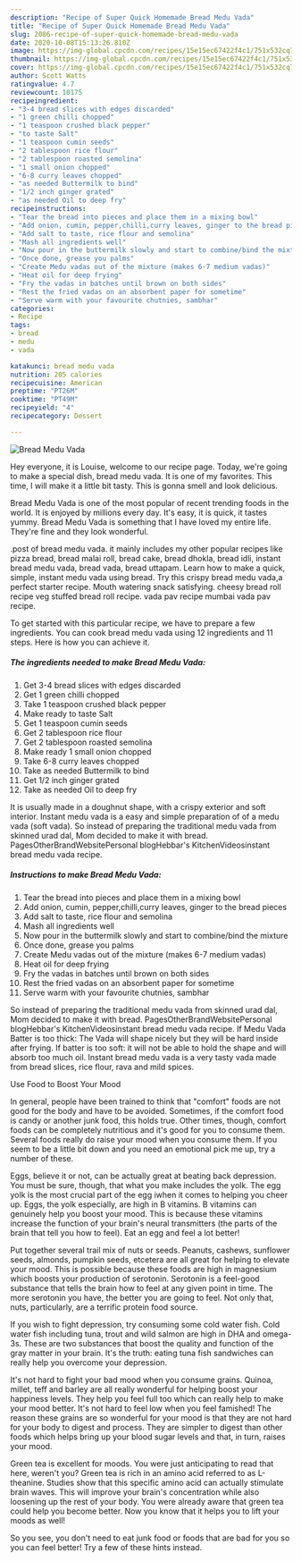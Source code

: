 ```yaml
---
description: "Recipe of Super Quick Homemade Bread Medu Vada"
title: "Recipe of Super Quick Homemade Bread Medu Vada"
slug: 2086-recipe-of-super-quick-homemade-bread-medu-vada
date: 2020-10-08T15:13:26.810Z
image: https://img-global.cpcdn.com/recipes/15e15ec67422f4c1/751x532cq70/bread-medu-vada-recipe-main-photo.jpg
thumbnail: https://img-global.cpcdn.com/recipes/15e15ec67422f4c1/751x532cq70/bread-medu-vada-recipe-main-photo.jpg
cover: https://img-global.cpcdn.com/recipes/15e15ec67422f4c1/751x532cq70/bread-medu-vada-recipe-main-photo.jpg
author: Scott Watts
ratingvalue: 4.7
reviewcount: 10175
recipeingredient:
- "3-4 bread slices with edges discarded"
- "1 green chilli chopped"
- "1 teaspoon crushed black pepper"
- "to taste Salt"
- "1 teaspoon cumin seeds"
- "2 tablespoon rice flour"
- "2 tablespoon roasted semolina"
- "1 small onion chopped"
- "6-8 curry leaves chopped"
- "as needed Buttermilk to bind"
- "1/2 inch ginger grated"
- "as needed Oil to deep fry"
recipeinstructions:
- "Tear the bread into pieces and place them in a mixing bowl"
- "Add onion, cumin, pepper,chilli,curry leaves, ginger to the bread pieces"
- "Add salt to taste, rice flour and semolina"
- "Mash all ingredients well"
- "Now pour in the buttermilk slowly and start to combine/bind the mixture"
- "Once done, grease you palms"
- "Create Medu vadas out of the mixture (makes 6-7 medium vadas)"
- "Heat oil for deep frying"
- "Fry the vadas in batches until brown on both sides"
- "Rest the fried vadas on an absorbent paper for sometime"
- "Serve warm with your favourite chutnies, sambhar"
categories:
- Recipe
tags:
- bread
- medu
- vada

katakunci: bread medu vada 
nutrition: 205 calories
recipecuisine: American
preptime: "PT26M"
cooktime: "PT49M"
recipeyield: "4"
recipecategory: Dessert

---
```



![Bread Medu Vada](https://img-global.cpcdn.com/recipes/15e15ec67422f4c1/751x532cq70/bread-medu-vada-recipe-main-photo.jpg)

Hey everyone, it is Louise, welcome to our recipe page. Today, we're going to make a special dish, bread medu vada. It is one of my favorites. This time, I will make it a little bit tasty. This is gonna smell and look delicious.

Bread Medu Vada is one of the most popular of recent trending foods in the world. It is enjoyed by millions every day. It's easy, it is quick, it tastes yummy. Bread Medu Vada is something that I have loved my entire life. They're fine and they look wonderful.

.post of bread medu vada. it mainly includes my other popular recipes like pizza bread, bread malai roll, bread cake, bread dhokla, bread idli, instant bread medu vada, bread vada, bread uttapam. Learn how to make a quick, simple, instant medu vada using bread. Try this crispy bread medu vada,a perfect starter recipe. Mouth watering snack satisfying. cheesy bread roll recipe veg stuffed bread roll recipe. vada pav recipe mumbai vada pav recipe.


To get started with this particular recipe, we have to prepare a few ingredients. You can cook bread medu vada using 12 ingredients and 11 steps. Here is how you can achieve it.

<!--inarticleads1-->

##### The ingredients needed to make Bread Medu Vada:

1. Get 3-4 bread slices with edges discarded
1. Get 1 green chilli chopped
1. Take 1 teaspoon crushed black pepper
1. Make ready to taste Salt
1. Get 1 teaspoon cumin seeds
1. Get 2 tablespoon rice flour
1. Get 2 tablespoon roasted semolina
1. Make ready 1 small onion chopped
1. Take 6-8 curry leaves chopped
1. Take as needed Buttermilk to bind
1. Get 1/2 inch ginger grated
1. Take as needed Oil to deep fry


It is usually made in a doughnut shape, with a crispy exterior and soft interior. Instant medu vada is a easy and simple preparation of of a medu vada (soft vada). So instead of preparing the traditional medu vada from skinned urad dal, Mom decided to make it with bread. PagesOtherBrandWebsitePersonal blogHebbar&#39;s KitchenVideosinstant bread medu vada recipe. 

<!--inarticleads2-->

##### Instructions to make Bread Medu Vada:

1. Tear the bread into pieces and place them in a mixing bowl
1. Add onion, cumin, pepper,chilli,curry leaves, ginger to the bread pieces
1. Add salt to taste, rice flour and semolina
1. Mash all ingredients well
1. Now pour in the buttermilk slowly and start to combine/bind the mixture
1. Once done, grease you palms
1. Create Medu vadas out of the mixture (makes 6-7 medium vadas)
1. Heat oil for deep frying
1. Fry the vadas in batches until brown on both sides
1. Rest the fried vadas on an absorbent paper for sometime
1. Serve warm with your favourite chutnies, sambhar


So instead of preparing the traditional medu vada from skinned urad dal, Mom decided to make it with bread. PagesOtherBrandWebsitePersonal blogHebbar&#39;s KitchenVideosinstant bread medu vada recipe. If Medu Vada Batter is too thick: The Vada will shape nicely but they will be hard inside after frying. If batter is too soft: it will not be able to hold the shape and will absorb too much oil. Instant bread medu vada is a very tasty vada made from bread slices, rice flour, rava and mild spices. 

Use Food to Boost Your Mood


In general, people have been trained to think that "comfort" foods are not good for the body and have to be avoided. Sometimes, if the comfort food is candy or another junk food, this holds true. Other times, though, comfort foods can be completely nutritious and it's good for you to consume them. Several foods really do raise your mood when you consume them. If you seem to be a little bit down and you need an emotional pick me up, try a number of these.

Eggs, believe it or not, can be actually great at beating back depression. You must be sure, though, that what you make includes the yolk. The egg yolk is the most crucial part of the egg iwhen it comes to helping you cheer up. Eggs, the yolk especially, are high in B vitamins. B vitamins can genuinely help you boost your mood. This is because these vitamins increase the function of your brain's neural transmitters (the parts of the brain that tell you how to feel). Eat an egg and feel a lot better!

Put together several trail mix of nuts or seeds. Peanuts, cashews, sunflower seeds, almonds, pumpkin seeds, etcetera are all great for helping to elevate your mood. This is possible because these foods are high in magnesium which boosts your production of serotonin. Serotonin is a feel-good substance that tells the brain how to feel at any given point in time. The more serotonin you have, the better you are going to feel. Not only that, nuts, particularly, are a terrific protein food source.

If you wish to fight depression, try consuming some cold water fish. Cold water fish including tuna, trout and wild salmon are high in DHA and omega-3s. These are two substances that boost the quality and function of the gray matter in your brain. It's the truth: eating tuna fish sandwiches can really help you overcome your depression. 

It's not hard to fight your bad mood when you consume grains. Quinoa, millet, teff and barley are all really wonderful for helping boost your happiness levels. They help you feel full too which can really help to make your mood better. It's not hard to feel low when you feel famished! The reason these grains are so wonderful for your mood is that they are not hard for your body to digest and process. They are simpler to digest than other foods which helps bring up your blood sugar levels and that, in turn, raises your mood.

Green tea is excellent for moods. You were just anticipating to read that here, weren't you? Green tea is rich in an amino acid referred to as L-theanine. Studies show that this specific amino acid can actually stimulate brain waves. This will improve your brain's concentration while also loosening up the rest of your body. You were already aware that green tea could help you become better. Now you know that it helps you to lift your moods as well!

So you see, you don't need to eat junk food or foods that are bad for you so you can feel better! Try  a few  of  these  hints  instead.

